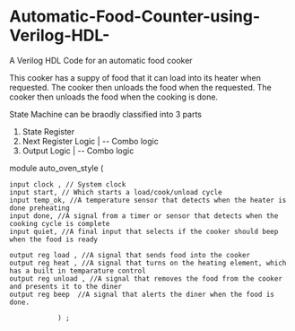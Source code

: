 # Automatic-Food-Counter-using-Verilog-HDL-
A Verilog HDL Code for an automatic food cooker

This cooker has a suppy of food that it can load into its heater when requested. The cooker then unloads the food when the requested. The cooker then unloads the food when the cooking is done. 

State Machine can be braodly classified into 3 parts 
1. State Register 
2. Next Register Logic | -- Combo logic 
3. Output Logic | -- Combo logic 


module auto_oven_style ( 
	
	input clock , // System clock 
	input start, // Which starts a load/cook/unload cycle 
	input temp_ok, //A temperature sensor that detects when the heater is done preheating 
	input done, //A signal from a timer or sensor that detects when the cooking cycle is complete 
	input quiet, //A final input that selects if the cooker should beep when the food is ready 
	
	output reg load , //A signal that sends food into the cooker 
	output reg heat , //A signal that turns on the heating element, which has a built in temparature control 
	output reg unload , //A signal that removes the food from the cooker and presents it to the diner 
	output reg beep  //A signal that alerts the diner when the food is done. 
				
				) ;
